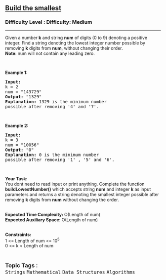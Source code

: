 <h2><a href="https://www.geeksforgeeks.org/problems/build-the-smallest2841/1?page=4&difficulty=Medium&status=unsolved,attempted&sortBy=accuracy">Build the smallest</a></h2><h3>Difficulty Level : Difficulty: Medium</h3><hr><div class="problems_problem_content__Xm_eO"><p>Given a number <strong>k</strong>&nbsp;and string <strong>num</strong>&nbsp;of digits (0 to 9) denoting a positive integer.&nbsp;Find a string denoting the lowest integer number possible&nbsp;by removing <strong>k</strong>&nbsp;digits from <strong>num</strong>,&nbsp;without changing their order.<br>
<strong>Note</strong>: num will not contain any leading zero.</p>

<p>&nbsp;</p>

<p><strong>Example 1:</strong></p>

<pre><strong>Input:</strong>
k = 2
num = "143729"
<strong>Output:</strong> "1329"
<strong>Explanation: </strong>1329 is the minimum number
possible after removing '4' and '7'.</pre>

<p>&nbsp;</p>

<p><strong>Example 2:</strong></p>

<pre><strong>Input:</strong>
k = 3
num = "10056"
<strong>Output:</strong> "0"
<strong>Explanation: </strong>0 is the minimum number
possible after removing '1' , '5' and '6'.</pre>

<p>&nbsp;</p>

<p><strong>Your Task: &nbsp;</strong><br>
You dont need to read input or print anything. Complete the function <strong>buildLowestNumber()</strong>&nbsp;which accepts string <strong>num</strong>&nbsp;and integer <strong>k</strong>&nbsp;as input parameters and returns a string denoting the smallest integer possible after removing <strong>k</strong>&nbsp;digits from <strong>num</strong>&nbsp;without changing the order.</p>

<p><br>
<strong>Expected Time Complexity: </strong>O(Length of num)&nbsp;<br>
<strong>Expected Auxiliary Space: </strong>O(Length of num)&nbsp;</p>

<p><br>
<strong>Constraints:</strong><br>
1 &lt;= Length of num &lt;= 10<sup>5</sup><br>
0 &lt;= k &lt; Length of num</p>
</div><br><p><span style=font-size:18px><strong>Topic Tags : </strong><br><code>Strings</code>&nbsp;<code>Mathematical</code>&nbsp;<code>Data Structures</code>&nbsp;<code>Algorithms</code>&nbsp;